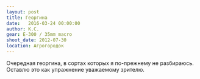 ```yaml
---
layout: post
title: Георгина
date:   2016-03-24 00:00:00
author: К.С.
gear: E-300 / 35mm macro
shoot_date: 2012-07-30
location: Агрогородок
---
```


Очередная георгина, в сортах которых я по-прежнему не разбираюсь. Оставлю это как упражнение уважаемому зрителю.
